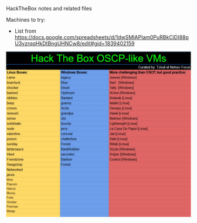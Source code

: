HackTheBox notes and related files

Machines to try: 

* List from https://docs.google.com/spreadsheets/d/1dwSMIAPIam0PuRBkCiDI88pU3yzrqqHkDtBngUHNCw8/edit#gid=1839402159

![htb_boxes](htb_boxes.jpg)
